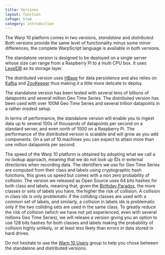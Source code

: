 ```yaml
---
title: Versions
layout: function
isPage: true
category: introduction
---
```


The Warp 10 platform comes in two versions, *standalone* and *distributed*. Both versions provide the same level of functionality minus some minor differences, the complete WarpScript language is available in both versions.

The standalone version is designed to be deployed on a single server whose size can range from a Raspberry Pi to a multi CPU box. It uses <a href="https://github.com/google/leveldb">LevelDB</a> as its storage layer.

The distributed version uses <a href="http://hbase.apache.org/">HBase</a> for data persistence and also relies on <a href="http://kafka.apache.org/">Kafka</a> and <a href="http://zookeeper.apache.org/">ZooKeeper</a> thus making it a little more delicate to deploy.

The standalone version has been tested with several tens of billions of datapoints and several million Geo Time Series. The distributed version has been used with over 100M Geo Time Series and several trillion datapoints in a rather modest setup.

In terms of performance, the standalone version will enable you to ingest data up to several 100s of thousands of datapoints per second on a standard server, and even north of 1000 on a Raspberry Pi. The performance of the distributed version is scalable and will grow as you add components. On a set of 10 machines you can expect to attain more than one million datapoints per second.

The speed of the Warp 10 platform is obtained by adopting what we call a *no lookup* approach, meaning that we do not look up IDs in external directories when recording data. The identifiers we use for Geo Time Series are computed from their class and labels using cryptographic hash functions, this gives us speed but comes with a non zero probability of collision. The version we released as Open Source uses 64 bits hashes for both class and labels, meaning that, given the <a href="https://en.wikipedia.org/wiki/Birthday_attack">Birthday Paradox</a>, the more classes or sets of labels you have, the higher the risk of collision. A collision in class ids is only problematic if the colliding classes are used with a common set of labels, and similarly, a collision in labels ids is problematic only if the two colliding sets are used in the same class. To greatly reduce the risk of collision (which we have not yet experienced, even with several millions Geo Time Series), we will release a version giving you an option to use 128 bits hashes for both classes and labels making the probability of collision highly unlikely, or at least less likely than errors in data stored in hard drives.

Do not hesitate to use the <a href="https://groups.google.com/forum/#!forum/warp10-users">Warp 10 Users</a> group to help you chose between the standalone and distributed versions.
